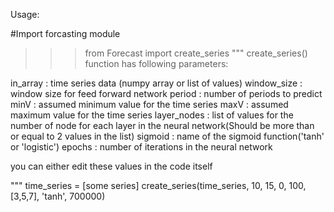 Usage:

#Import forcasting module 
>>>from Forecast import create_series
"""
create_series() function has following parameters:

in_array    : time series data (numpy array or list of values)
window_size : window size for feed forward network
period      : number of periods to predict
minV        : assumed minimum value for the time series
maxV        : assumed maximum value for the time series
layer_nodes : list of values for the number of node for each layer in the neural network(Should
		be more than or equal to 2 values in the list)
sigmoid     : name of the sigmoid function('tanh' or 'logistic')
epochs      : number of iterations in the neural network

you can either edit these values in the code itself

"""
time_series = [some series]
create_series(time_series, 10, 15, 0, 100, [3,5,7], 'tanh', 700000)




